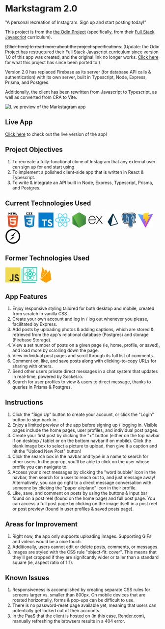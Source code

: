 # Markstagram 2.0

"A personal recreation of Instagram. Sign up and start posting today!"

This project is from the [the Odin Project](https://www.theodinproject.com) (specifically, from their [Full Stack Javascript](https://www.theodinproject.com/paths/full-stack-javascript) curriculum).

~~[Click here] to read more about the project specifications.~~ (Update: the Odin Project has restructured their Full Stack Javascript curriculum since version 1.0 of this app was created, and the original link no longer works. [Click here](https://www.theodinproject.com/lessons/nodejs-odin-book) for what this project has since been ported to.)

Version 2.0 has replaced Firebase as its server (for database API calls & authentication) with its own server, built in Typescript, Node, Express, Prisma, and Postgres.

Additionally, the client has been rewritten from Javascript to Typescript, as well as converted from CRA to Vite.

![Live preview of the Markstagram app](./client/public/images/sample.gif)

## Live App

[Click here](https://markstagram-client.onrender.com/) to check out the live version of the app!

## Project Objectives

1. To recreate a fully-functional clone of Instagram that any external user can sign up for and start using.
2. To implement a polished client-side app that is written in React & Typescript.
3. To write & integrate an API built in Node, Express, Typescript, Prisma, and Postgres.

## Current Technologies Used

<p align="left"> 
<a href="https://developer.mozilla.org/en-US/docs/Web/HTML" target="_blank"><img src="https://raw.githubusercontent.com/devicons/devicon/master/icons/html5/html5-original-wordmark.svg" alt="html5" width="50" height="50"/></a> 
<a href="https://developer.mozilla.org/en-US/docs/Web/CSS" target="_blank"><img src="https://raw.githubusercontent.com/devicons/devicon/master/icons/css3/css3-original-wordmark.svg" alt="css3" width="50" height="50"/></a>
<a href="https://www.typescriptlang.org/" target="_blank"><img src="https://raw.githubusercontent.com/devicons/devicon/master/icons/typescript/typescript-original.svg" alt="typescript" width="50" height="50"/></a>
<a href="https://reactjs.org/" target="_blank"><img src="https://raw.githubusercontent.com/devicons/devicon/master/icons/react/react-original.svg" alt="react" width="50" height="50"/></a>
<a href="https://nodejs.org/en/learn/getting-started/introduction-to-nodejs" target="_blank"><img src="https://raw.githubusercontent.com/devicons/devicon/master/icons/nodejs/nodejs-original.svg" alt="nodejs" width="50" height="50"/></a>
<a href="https://expressjs.com/" target="_blank"><img src="./client/public/images/express.svg" alt="express" width="50" height="50"/></a>
<a href="https://www.prisma.io/" target="_blank"><img src="./client/public/images/prisma.svg" alt="prisma" width="50" height="50"/></a>
<a href="https://www.postgresql.org/" target="_blank"><img src="https://raw.githubusercontent.com/devicons/devicon/master/icons/postgresql/postgresql-original.svg" alt="postgres" width="50" height="50"/></a>
<a href="https://vitejs.dev/" target="_blank"><img src="./client/public/images/vite.svg" alt="vite" width="50" height="50"/></a>
<a href="https://socket.io/" target="_blank"><img src="./client/public/images/socketio.svg" alt="socket.io" width="50" height="50"/></a>
</p>

## Former Technologies Used

<p align="left"> 
<a href="https://developer.mozilla.org/en-US/docs/Web/JavaScript" target="_blank"><img src="https://raw.githubusercontent.com/devicons/devicon/master/icons/javascript/javascript-original.svg" alt="javascript" width="50" height="50"/></a>
<a href="https://create-react-app.dev/" target="_blank"><img src="./client/public/images/cra.svg" alt="creat-react-app" width="50" height="50"/></a>
<a href="https://firebase.google.com/" target="_blank"><img src="https://raw.githubusercontent.com/devicons/devicon/1119b9f84c0290e0f0b38982099a2bd027a48bf1/icons/firebase/firebase-plain.svg" alt="firebase" width="50" height="50"/></a>
</p>

## App Features

1. Enjoy responsive styling tailored for both desktop and mobile, created from scratch in vanilla CSS.
2. Create your own account and log in / log out whenever you please, facilitated by Express.
3. Add posts by uploading photos & adding captions, which are stored & retrieved from the app's relational database (Postgres) and storage (Firebase Storage).
4. View a set number of posts on a given page (ie, home, profile, or saved), and load more by scrolling down the page.
5. View individual post pages and scroll through its full list of comments.
6. Comment on, like, and save posts along with clicking-to-copy URLs for sharing with others.
7. Send other users private direct messages in a chat system that updates in real-time, powered by Socket.io.
8. Search for user profiles to view & users to direct message, thanks to queries in Prisma & Postgres.

## Instructions

1. Click the "Sign Up" button to create your account, or click the "Login" button to sign back in.
2. Enjoy a limited preview of the app before signing up / logging in. Visible pages include the home pages, user profiles, and individual post pages.
3. Create your first post by clicking the "+" button (either on the top navbar if on desktop / tablet or on the bottom navbar if on mobile). Click the blank image box to select a picture to upload, then give it a caption and hit the "Upload New Post" button!
4. Click the search box in the navbar and type in a name to search for other users. In the pop-up, you'll be able to click on the user whose profile you can navigate to.
5. Access your direct messages by clicking the "word bubble" icon in the navbar, then search for a user to reach out to, and just message away! Alternatively, you can go right to a direct message conversation with someone by clicking the "paper airplane" icon in their profile.
6. Like, save, and comment on posts by using the buttons & input bar found on a post reel (found on the home page) and full post page. You can access a full post page by clicking on the image itself in a post reel or post preview (found in user profiles & saved posts page).

## Areas for Improvement

1. Right now, the app only supports uploading images. Supporting GIFs and videos would be a nice touch.
2. Additionally, users cannot edit or delete posts, comments, or messages.
3. Images are styled with the CSS rule "object-fit: cover". This means that they'll get cropped if they are signifcantly wider or taller than a standard square (ie, aspect ratio of 1:1).

## Known Issues

1. Responsiveness is accomplished by creating separate CSS rules for screens larger vs. smaller than 800px. On mobile devices that are rotated horizontally, forms & pop-ups can be difficult to use.
2. There is no password-reset page available yet, meaning that users can potentially get locked out of their accounts.
3. In the PaaS that the client is hosted on (in this case, Render.com), manually refreshing the browsers results in a 404 error.
